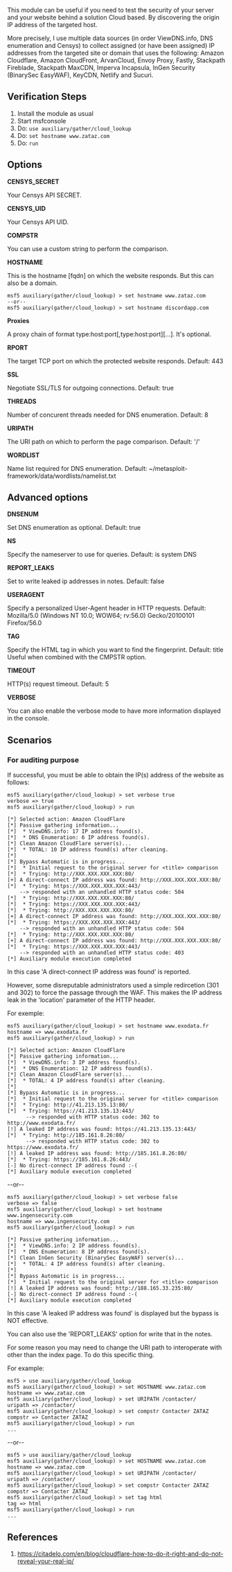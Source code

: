 
This module can be useful if you need to test the security of your server and your
website behind a solution Cloud based. By discovering the origin IP address of the
targeted host.

More precisely, I use multiple data sources (in order ViewDNS.info, DNS enumeration and Censys)
to collect assigned (or have been assigned) IP addresses from the targeted site or domain
that uses the following:
  Amazon Cloudflare, Amazon CloudFront, ArvanCloud, Envoy Proxy, Fastly, Stackpath Fireblade,
  Stackpath MaxCDN, Imperva Incapsula, InGen Security (BinarySec EasyWAF), KeyCDN, Netlify and
  Sucuri.

## Verification Steps

  1. Install the module as usual
  2. Start msfconsole
  3. Do: `use auxiliary/gather/cloud_lookup`
  4. Do: `set hostname www.zataz.com`
  5. Do: `run`

## Options

  **CENSYS_SECRET**

  Your Censys API SECRET.

  **CENSYS_UID**

  Your Censys API UID.

  **COMPSTR**

  You can use a custom string to perform the comparison.

  **HOSTNAME**

  This is the hostname [fqdn] on which the website responds. But this can also be a domain.

    msf5 auxiliary(gather/cloud_lookup) > set hostname www.zataz.com
    --or--
    msf5 auxiliary(gather/cloud_lookup) > set hostname discordapp.com

  **Proxies**

  A proxy chain of format type:host:port[,type:host:port][...]. It's optional.

  **RPORT**

  The target TCP port on which the protected website responds. Default: 443

  **SSL**

  Negotiate SSL/TLS for outgoing connections. Default: true

  **THREADS**

  Number of concurent threads needed for DNS enumeration. Default: 8

  **URIPATH**

  The URI path on which to perform the page comparison. Default: '/'

  **WORDLIST**

  Name list required for DNS enumeration. Default: ~/metasploit-framework/data/wordlists/namelist.txt

## Advanced options

  **DNSENUM**

  Set DNS enumeration as optional. Default: true

  **NS**

  Specify the nameserver to use for queries. Default: is system DNS

  **REPORT_LEAKS**

  Set to write leaked ip addresses in notes. Default: false

  **USERAGENT**

  Specify a personalized User-Agent header in HTTP requests. Default: Mozilla/5.0 (Windows NT 10.0; WOW64; rv:56.0) Gecko/20100101 Firefox/56.0

  **TAG**

  Specify the HTML tag in which you want to find the fingerprint. Default: title
  Useful when combined with the CMPSTR option.

  **TIMEOUT**

  HTTP(s) request timeout. Default: 5

  **VERBOSE**

  You can also enable the verbose mode to have more information displayed in the console.

## Scenarios

### For auditing purpose

  If successful, you must be able to obtain the IP(s) address of the website as follows:
  ```
msf5 auxiliary(gather/cloud_lookup) > set verbose true
verbose => true
msf5 auxiliary(gather/cloud_lookup) > run

[*] Selected action: Amazon CloudFlare
[*] Passive gathering information...
[*]  * ViewDNS.info: 17 IP address found(s).
[*]  * DNS Enumeration: 6 IP address found(s).
[*] Clean Amazon CloudFlare server(s)...
[*]  * TOTAL: 10 IP address found(s) after cleaning.
[*]
[*] Bypass Automatic is in progress...
[*]  * Initial request to the original server for <title> comparison
[*]  * Trying: http://XXX.XXX.XXX.XXX:80/
[+] A direct-connect IP address was found: http://XXX.XXX.XXX.XXX:80/
[*]  * Trying: https://XXX.XXX.XXX.XXX:443/
      --> responded with an unhandled HTTP status code: 504
[*]  * Trying: http://XXX.XXX.XXX.XXX:80/
[*]  * Trying: https://XXX.XXX.XXX.XXX:443/
[*]  * Trying: http://XXX.XXX.XXX.XXX:80/
[+] A direct-connect IP address was found: http://XXX.XXX.XXX.XXX:80/
[*]  * Trying: https://XXX.XXX.XXX.XXX:443/
      --> responded with an unhandled HTTP status code: 504
[*]  * Trying: http://XXX.XXX.XXX.XXX:80/
[+] A direct-connect IP address was found: http://XXX.XXX.XXX.XXX:80/
[*]  * Trying: https://XXX.XXX.XXX.XXX:443/
      --> responded with an unhandled HTTP status code: 403
[*] Auxiliary module execution completed
  ```
  In this case 'A direct-connect IP address was found' is reported.

  However, some disreputable administrators used a simple redircetion (301 and 302)
  to force the passage through the WAF. This makes the IP address leak in the 'location'
  parameter of the HTTP header.

  For exemple:
  ```
  msf5 auxiliary(gather/cloud_lookup) > set hostname www.exodata.fr
  hostname => www.exodata.fr
  msf5 auxiliary(gather/cloud_lookup) > run

  [*] Selected action: Amazon CloudFlare
  [*] Passive gathering information...
  [*]  * ViewDNS.info: 3 IP address found(s).
  [*]  * DNS Enumeration: 12 IP address found(s).
  [*] Clean Amazon CloudFlare server(s)...
  [*]  * TOTAL: 4 IP address found(s) after cleaning.
  [*]
  [*] Bypass Automatic is in progress...
  [*]  * Initial request to the original server for <title> comparison
  [*]  * Trying: http://41.213.135.13:80/
  [*]  * Trying: https://41.213.135.13:443/
        --> responded with HTTP status code: 302 to http://www.exodata.fr/
  [!] A leaked IP address was found: https://41.213.135.13:443/
  [*]  * Trying: http://185.161.8.26:80/
        --> responded with HTTP status code: 302 to https://www.exodata.fr/
  [!] A leaked IP address was found: http://185.161.8.26:80/
  [*]  * Trying: https://185.161.8.26:443/
  [-] No direct-connect IP address found :-(
  [*] Auxiliary module execution completed
  ```
  --or--
  ```
  msf5 auxiliary(gather/cloud_lookup) > set verbose false
  verbose => false
  msf5 auxiliary(gather/cloud_lookup) > set hostname www.ingensecurity.com
  hostname => www.ingensecurity.com
  msf5 auxiliary(gather/cloud_lookup) > run

  [*] Passive gathering information...
  [*]  * ViewDNS.info: 2 IP address found(s).
  [*]  * DNS Enumeration: 8 IP address found(s).
  [*] Clean InGen Security (BinarySec EasyWAF) server(s)...
  [*]  * TOTAL: 4 IP address found(s) after cleaning.
  [*]
  [*] Bypass Automatic is in progress...
  [*]  * Initial request to the original server for <title> comparison
  [!] A leaked IP address was found: http://188.165.33.235:80/
  [-] No direct-connect IP address found :-(
  [*] Auxiliary module execution completed
  ```
  In this case 'A leaked IP address was found' is displayed but the bypass is NOT effective.

  You can also use the 'REPORT_LEAKS' option for write that in the notes.

  For some reason you may need to change the URI path to interoperate with other than the index page.
  To do this specific thing.

  For example:
  ```
  msf5 > use auxiliary/gather/cloud_lookup
  msf5 auxiliary(gather/cloud_lookup) > set HOSTNAME www.zataz.com
  hostname => www.zataz.com
  msf5 auxiliary(gather/cloud_lookup) > set URIPATH /contacter/
  uripath => /contacter/
  msf5 auxiliary(gather/cloud_lookup) > set compstr Contacter ZATAZ
  compstr => Contacter ZATAZ
  msf5 auxiliary(gather/cloud_lookup) > run
  ...
  ```
  --or--
  ```
  msf5 > use auxiliary/gather/cloud_lookup
  msf5 auxiliary(gather/cloud_lookup) > set HOSTNAME www.zataz.com
  hostname => www.zataz.com
  msf5 auxiliary(gather/cloud_lookup) > set URIPATH /contacter/
  uripath => /contacter/
  msf5 auxiliary(gather/cloud_lookup) > set compstr Contacter ZATAZ
  compstr => Contacter ZATAZ
  msf5 auxiliary(gather/cloud_lookup) > set tag html
  tag => html
  msf5 auxiliary(gather/cloud_lookup) > run
  ...
  ```

## References

  1. <https://citadelo.com/en/blog/cloudflare-how-to-do-it-right-and-do-not-reveal-your-real-ip/>
